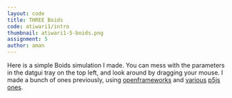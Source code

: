 ```yaml
---
layout: code
title: THREE Boids
code: atiwari1/intro
thumbnail: atiwari1-5-boids.png
assignment: 5
author: aman
---
```

<link rel="stylesheet" href="https://cdn.rawgit.com/dataarts/dat.gui/2659494a/build/dat.gui.css">

Here is a simple Boids simulation I made.
You can mess with the parameters in the datgui tray on the top left, and look around by dragging your mouse.
I made a bunch of ones previously, using [openframeworks](http://bad-data.com/particles/) and [various](http://bad-data.com/parts/) [p5js](http://bad-data.com/xp/) [ones](http://bad-data.com/).


<div id='RenderCanvas'></div>
